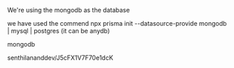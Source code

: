 We're using the mongodb as the database

we have used the commend npx prisma init --datasource-provide mongodb | mysql | postgres (it can be anydb)


mongodb

senthilananddev/J5cFX1V7F70e1dcK